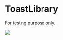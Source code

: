 # ToastLibrary
For testing purpose only.

[![](https://jitpack.io/v/sunilk9211/ToastLibrary.svg)](https://jitpack.io/#sunilk9211/ToastLibrary)
